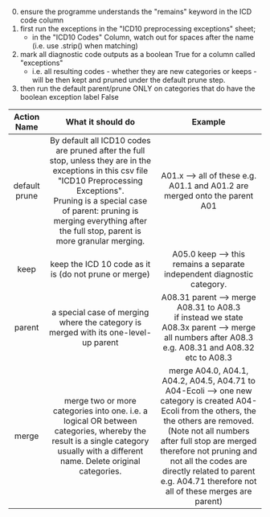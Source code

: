 0. ensure the programme understands the "remains" keyword in the ICD code column
1. first run the exceptions in the "ICD10 preprocessing exceptions" sheet;
   * in the "ICD10 Codes" Column, watch out for spaces after the name (i.e. use .strip() when matching) 		
2. mark all diagnostic code outputs as a boolean True for a column called "exceptions"
   * i.e. all resulting codes - whether they are new categories or keeps - will be then kept and pruned under the default prune step. 
3. then run the default parent/prune ONLY on categories that do have the boolean exception label False		




|      Action   Name     |                                                                      What it should do                                                                     |                                                                         Example                                                                        |
|:----------------------:|:----------------------------------------------------------------------------------------------------------------------------------------------------------:|:------------------------------------------------------------------------------------------------------------------------------------------------------:|
| default   prune | By default all ICD10 codes are   pruned after the full stop, unless they are in the exceptions in this csv file  "ICD10 Preprocessing Exceptions".   <br>Pruning is a special case of parent: pruning is merging everything after the full stop, parent is more granular merging. |                                      A01.x --> all of these e.g.   A01.1 and A01.2 are merged onto the parent A01                                      |
|          keep          |                                                   keep the ICD 10 code as it is   (do not prune or merge)                                                  |                                       A05.0 keep --> this remains a   separate independent diagnostic category.                                        |
|         parent         |                                    a special case of merging where   the category is merged with its one-level-up parent                                   | A08.31 parent --> merge   A08.31 to A08.3      <br>if instead we state A08.3x parent --> merge all numbers after A08.3 e.g.   A08.31 and A08.32 etc to A08.3 |
|          merge         |   merge two or more categories   into one. i.e. a logical OR between categories, whereby the result is a   single category usually with a different name. Delete original categories.   |        merge A04.0, A04.1, A04.2, A04.5, A04.71   to A04-Ecoli --> one new category is created A04-Ecoli from the others,   the the others are removed. <br>(Note not all numbers after full stop are merged therefore not pruning and not all the codes are directly related to parent e.g. A04.71 therefore not all of these merges are parent)       |
